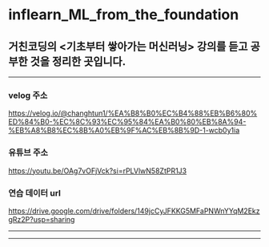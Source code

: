 # inflearn_ML_from_the_foundation

## 거친코딩의 <기초부터 쌓아가는 머신러닝> 강의를 듣고 공부한 것을 정리한 곳입니다.

---



### velog 주소

https://velog.io/@changhtun1/%EA%B8%B0%EC%B4%88%EB%B6%80%ED%84%B0-%EC%8C%93%EC%95%84%EA%B0%80%EB%8A%94-%EB%A8%B8%EC%8B%A0%EB%9F%AC%EB%8B%9D-1-wcb0y1ia

### 유튜브 주소

https://youtu.be/OAg7vOFjVck?si=rPLVlwN58ZtPR1J3

### 연습 데이터 url

https://drive.google.com/drive/folders/149jcCyJFKKG5MFaPNWnYYqM2EkzgRz2P?usp=sharing


---
---

